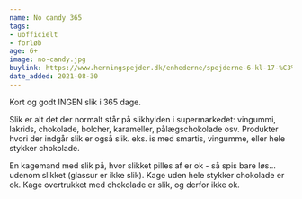 ```yaml
---
name: No candy 365
tags:
- uofficielt
- forløb
age: 6+
image: no-candy.jpg
buylink: https://www.herningspejder.dk/enhederne/spejderne-6-kl-17-%C3%A5r/verdens-sejeste-m%C3%A6rke
date_added: 2021-08-30
---
```

Kort og godt INGEN slik i 365 dage.

Slik er alt det der normalt står på slikhylden i supermarkedet: vingummi, lakrids, chokolade, bolcher, karameller, pålægschokolade osv. Produkter hvori der indgår slik er også slik. eks. is med smartis, vingumme, eller hele stykker chokolade.

En kagemand med slik på, hvor slikket pilles af er ok - så spis bare løs... udenom slikket (glassur er ikke slik). Kage uden hele stykker chokolade er ok. Kage overtrukket med chokolade er slik, og derfor ikke ok.
